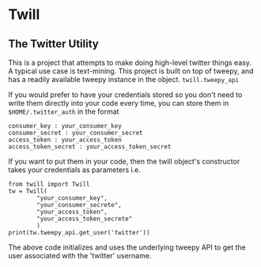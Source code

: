 # Twill
## The Twitter Utility
This is a project that attempts to make doing high-level twitter things easy.
A typical use case is text-mining.
This project is built on top of tweepy, and has a readily available tweepy instance in the object. `twill.tweepy_api`

If you would prefer to have your credentials stored so you don't need to write them directly into your code every time,
you can store them in `$HOME/.twitter_auth` in the format
```
consumer_key : your_consumer_key
consumer_secret : your_consumer_secret
access_token : your_access_token
access_token_secret : your_access_token_secret
```

If you want to put them in your code, then the twill object's constructor takes your credentials as parameters i.e.
```
from twill import Twill
tw = Twill(
        "your_consumer_key",
        "your_consumer_secrete",
        "your_access_token",
        "your_access_token_secrete"
        )
print(tw.tweepy_api.get_user('twitter'))
```

The above code initializes and uses the underlying tweepy API to get the user associated with the 'twitter' username.
